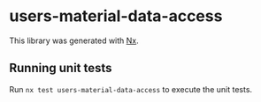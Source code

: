 # users-material-data-access

This library was generated with [Nx](https://nx.dev).

## Running unit tests

Run `nx test users-material-data-access` to execute the unit tests.
